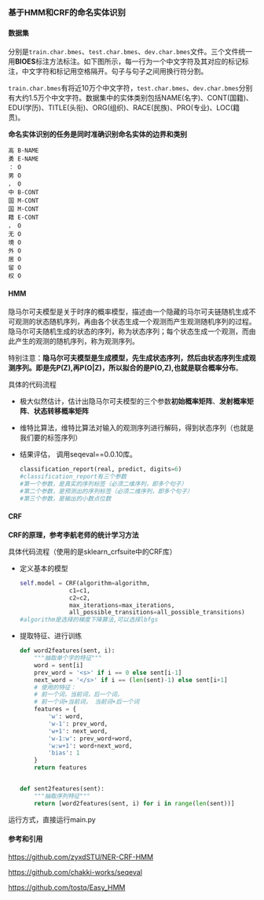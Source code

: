### 基于HMM和CRF的命名实体识别

#### 数据集

分别是`train.char.bmes`、`test.char.bmes`、`dev.char.bmes`文件。三个文件统一用**BIOES**标注方法标注。如下图所示，每一行为一个中文字符及其对应的标记标注，中文字符和标记用空格隔开。句子与句子之间用换行符分割。

`train.char.bmes`有将近10万个中文字符，`test.char.bmes`、`dev.char.bmes`分别有大约1.5万个中文字符。数据集中的实体类别包括NAME(名字)、CONT(国籍)、EDU(学历)、TITLE(头衔)、ORG(组织)、RACE(民族)、PRO(专业)、LOC(籍贯)。

**命名实体识别的任务是同时准确识别命名实体的边界和类别**

```
高 B-NAME
勇 E-NAME
： O
男 O
， O
中 B-CONT
国 M-CONT
国 M-CONT
籍 E-CONT
， O
无 O
境 O
外 O
居 O
留 O
权 O

```

#### HMM

隐马尔可夫模型是关于时序的概率模型，描述由一个隐藏的马尔可夫链随机生成不可观测的状态随机序列，再由各个状态生成一个观测而产生观测随机序列的过程。
隐马尔可夫随机生成的状态的序列，称为状态序列；每个状态生成一个观测，而由此产生的观测的随机序列，称为观测序列。

特别注意：**隐马尔可夫模型是生成模型，先生成状态序列，然后由状态序列生成观测序列。即是先P(Z),再P(O|Z)，所以拟合的是P(O,Z),也就是联合概率分布**。

具体的代码流程

- 极大似然估计，估计出隐马尔可夫模型的三个参数**初始概率矩阵**、**发射概率矩阵**、**状态转移概率矩阵**

- 维特比算法，维特比算法对输入的观测序列进行解码，得到状态序列（也就是我们要的标签序列）

- 结果评估， 调用seqeval==0.0.10库。

  ```python
  classification_report(real, predict, digits=6)
  #classification_report有三个参数
  #第一个参数，是真实的序列标签（必须二维序列，即多个句子）
  #第二个参数，是预测出的序列标签（必须二维序列，即多个句子）
  #第三个参数，是输出的小数点位数
  ```


#### CRF

**CRF的原理，参考李航老师的统计学习方法**

具体代码流程（使用的是sklearn_crfsuite中的CRF库）

- 定义基本的模型

  ```python
  self.model = CRF(algorithm=algorithm,
  				c1=c1,
  				c2=c2,
  				max_iterations=max_iterations,
  				all_possible_transitions=all_possible_transitions)
  #algorithm是选择的梯度下降算法,可以选择lbfgs
  ```

- 提取特征、进行训练

  ```python
  def word2features(sent, i):
      """抽取单个字的特征"""
      word = sent[i]
      prev_word = '<s>' if i == 0 else sent[i-1]
      next_word = '</s>' if i == (len(sent)-1) else sent[i+1]
      # 使用的特征：
      # 前一个词，当前词，后一个词，
      # 前一个词+当前词， 当前词+后一个词
      features = {
          'w': word,
          'w-1': prev_word,
          'w+1': next_word,
          'w-1:w': prev_word+word,
          'w:w+1': word+next_word,
          'bias': 1
      }
      return features
  
  
  def sent2features(sent):
      """抽取序列特征"""
      return [word2features(sent, i) for i in range(len(sent))]
  ```

运行方式，直接运行main.py


#### 参考和引用

https://github.com/zyxdSTU/NER-CRF-HMM

https://github.com/chakki-works/seqeval

https://github.com/tostq/Easy_HMM

















